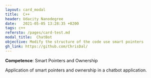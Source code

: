```yaml
---
layout: card_modal
title:  C++
header: Udacity Nanodegree
date:   2021-05-05 13:28:35 +0200
tags: c++
refersto: /pages/card-test.md
modal_title:  ChatBot
objective: Modify the structure of the code use smart pointers
gh_link: https://github.com/ChrisDal/
---
```


__Competence__: Smart Pointers and Ownership

Application of smart pointers and ownership in a chatbot application. 